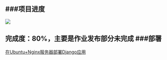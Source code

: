 ###项目进度
---
![](https://img.shields.io/dub/l/vibe-d.svg)

完成度：80%，主要是作业发布部分未完成
###部署
---
[在Ubuntu+Nginx服务器部署Django应用](http://eastio.com/2014/10/28/deploy-django-app/)

